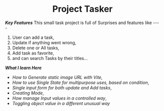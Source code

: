 <p>
    <a>
    <h1 align="center">Project Tasker</h1>
    </a>
</p>

***Key Features***
This small task project is full of Surprises and features like ----
1. User can add a task,
2. Update if anything went wrong, 
3. Delete one or All tasks,
4. Add task as favorite,
5. and can search Tasks by their titles...






***What I learn Here***
 - *How to Generate static image  URL with Vite,*
 - *How to  use Single State for multipurpose uses, based on condition*,
 - *Single input form for both update and Add tasks*,
 - *Creating Mode*,
 - *How manage Input values in a controlled way*,
 - *Toggling object value in a different unusual way*
